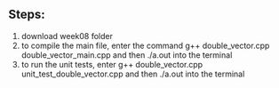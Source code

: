 ## Steps:
1. download week08 folder
2. to compile the main file, enter the command g++ double_vector.cpp double_vector_main.cpp and then ./a.out into the terminal
3. to run the unit tests, enter g++ double_vector.cpp unit_test_double_vector.cpp and then ./a.out into the terminal